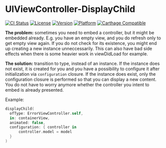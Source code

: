 # UIViewController-DisplayChild

[![CI Status](https://img.shields.io/travis/inloop/UIViewController-DisplayInDrawer.svg?style=flat)](https://travis-ci.org/inloop/UIViewController-DisplayChild)
[![License](https://img.shields.io/cocoapods/l/UIViewController-DisplayInDrawer.svg?style=flat)](https://cocoapods.org/pods/UIViewController-DisplayChild)
[![Version](https://img.shields.io/cocoapods/v/UIViewController-DisplayInDrawer.svg?style=flat)](https://cocoapods.org/pods/UIViewController-DisplayInDrawer)
[![Platform](https://img.shields.io/cocoapods/p/UIViewController-DisplayInDrawer.svg?style=flat)](https://cocoapods.org/pods/UIViewController-DisplayChild)
[![Carthage Compatible](https://img.shields.io/badge/Carthage-compatible-4BC51D.svg?style=flat)](https://github.com/Carthage/Carthage)

**The problem:** sometimes you need to embed a controller, but it might be embedded already. E.g. you have an empty view, and you do refresh only to get empty view again. If you do not check for its existence, you might end up creating a new instance unneccessarily. This can also have bad side effects when there is some heavier work in viewDidLoad for example.

**The solution:** transition to type, instead of an instance. If the instance does not exist, it is created for you and you have a possibility to configure it after initialization via `configuration` closure. If the instance does exist, only the configuration closure is performed so that you can display a new content. You do not have to worry anymore whether the controller you intent to embed is already presented.

Example:

```swift
displayChild(
  ofType: ErrorViewController.self,
  in: containerView,
  animated: false,
  configuration: { controller in
      controller.model = model
  }
)
```
